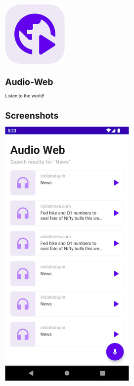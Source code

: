 ![alt text](https://github.com/Singularity-Coder/Audio-Web/blob/main/assets/logo192.png)
# Audio-Web
Listen to the world!

# Screenshots
![alt text](https://github.com/Singularity-Coder/Audio-Web/blob/main/assets/ss1.png)
